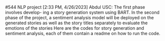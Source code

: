 #544 NLP project
[2:33 PM, 4/26/2023] Abdul USC: The first phase involves develop-
ing a story generation system using BART.
In the second phase of the project, a sentiment analysis
model will be deployed on the generated stories as
well as the story titles separately to evaluate the
emotions of the stories
Here are the codes for story generation and sentiment analysis, each of them contain a readme on how to run the code.
